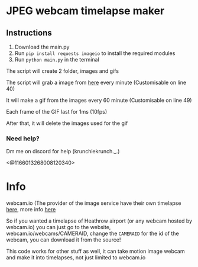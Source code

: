 # JPEG webcam timelapse maker

## Instructions

1. Download the main.py
2. Run `pip install requests imageio` to install the required modules
3. Run `python main.py` in the terminal

The script will create 2 folder, images and gifs

The script will grab a image from [here](https://assets4.webcam.io/w/MmqrKM/latest.jpg) every minute (Customisable on line 40)

It will make a gif from the images every 60 minute (Customisable on line 49)

Each frame of the GIF last for 1ms (10fps)

After that, it will delete the images used for the gif

### Need help?

Dm me on discord for help (krunchiekrunch._.)

<@1166013268008120340>

# Info

webcam.io (The provider of the image service have their own timelapse [here](https://webcam.io/webcams/MmqrKM), more info [here](https://webcam.io/pages/time-lapse)

So if you wanted a timelapse of Heathrow airport (or any webcam hosted by webcam.io) you can just go to the website, webcam.io/webcams/CAMERAID, change the `CAMERAID` for the id of the webcam, you can download it from the source!

This code works for other stuff as well, it can take motion image webcam and make it into timelapses, not just limited to webcam.io
